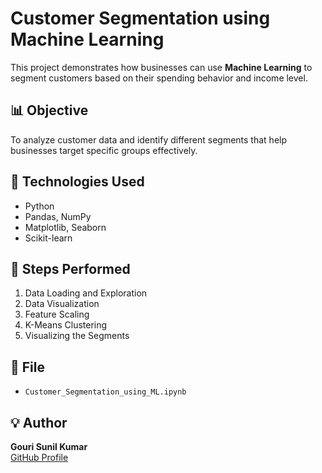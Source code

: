 # Customer Segmentation using Machine Learning

This project demonstrates how businesses can use **Machine Learning** to segment customers based on their spending behavior and income level.

## 📊 Objective
To analyze customer data and identify different segments that help businesses target specific groups effectively.

## 🧠 Technologies Used
- Python  
- Pandas, NumPy  
- Matplotlib, Seaborn  
- Scikit-learn  

## 🚀 Steps Performed
1. Data Loading and Exploration  
2. Data Visualization  
3. Feature Scaling  
4. K-Means Clustering  
5. Visualizing the Segments  

## 📁 File
- `Customer_Segmentation_using_ML.ipynb`

## 💡 Author
**Gouri Sunil Kumar**  
[GitHub Profile](https://github.com/GOURI0630)

